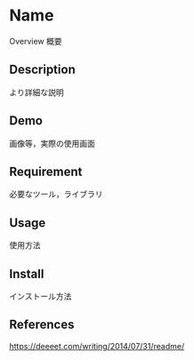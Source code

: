 # Name

Overview
概要

## Description
より詳細な説明
## Demo
画像等，実際の使用画面
## Requirement
必要なツール，ライブラリ
## Usage
使用方法
## Install
インストール方法
## References
https://deeeet.com/writing/2014/07/31/readme/
